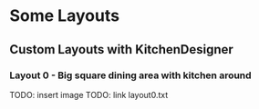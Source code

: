 # Some Layouts
## Custom Layouts with KitchenDesigner
### Layout 0 - Big square dining area with kitchen around
TODO: insert image
TODO: link layout0.txt
